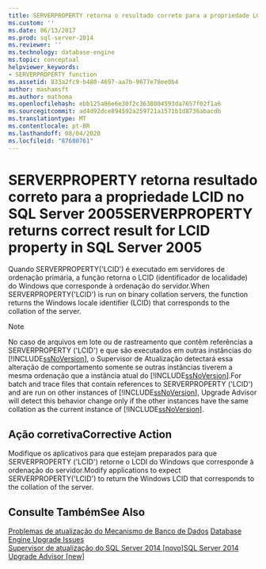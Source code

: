 ```yaml
---
title: SERVERPROPERTY retorna o resultado correto para a propriedade LCID no SQL Server 2005 | Microsoft Docs
ms.custom: ''
ms.date: 06/13/2017
ms.prod: sql-server-2014
ms.reviewer: ''
ms.technology: database-engine
ms.topic: conceptual
helpviewer_keywords:
- SERVERPROPERTY function
ms.assetid: 833a2fc9-b480-4697-aa7b-9677e78ee0b4
author: mashamsft
ms.author: mathoma
ms.openlocfilehash: ebb125a86e6e30f2c3638004593da7657f02f1a6
ms.sourcegitcommit: ad4d92dce894592a259721a1571b1d8736abacdb
ms.translationtype: MT
ms.contentlocale: pt-BR
ms.lasthandoff: 08/04/2020
ms.locfileid: "87680761"
---
```

# <a name="serverproperty-returns-correct-result-for-lcid-property-in-sql-server-2005"></a><span data-ttu-id="dbc7c-102">SERVERPROPERTY retorna resultado correto para a propriedade LCID no SQL Server 2005</span><span class="sxs-lookup"><span data-stu-id="dbc7c-102">SERVERPROPERTY returns correct result for LCID property in SQL Server 2005</span></span>
  <span data-ttu-id="dbc7c-103">Quando SERVERPROPERTY('LCID') é executado em servidores de ordenação primária, a função retorna o LCID (identificador de localidade) do Windows que corresponde à ordenação do servidor.</span><span class="sxs-lookup"><span data-stu-id="dbc7c-103">When SERVERPROPERTY('LCID') is run on binary collation servers, the function returns the Windows locale identifier (LCID) that corresponds to the collation of the server.</span></span>  
  
> [!NOTE]  
>  <span data-ttu-id="dbc7c-104">No caso de arquivos em lote ou de rastreamento que contêm referências a SERVERPROPERTY ('LCID') e que são executados em outras instâncias do [!INCLUDE[ssNoVersion](../../includes/ssnoversion-md.md)], o Supervisor de Atualização detectará essa alteração de comportamento somente se outras instâncias tiverem a mesma ordenação que a instância atual do [!INCLUDE[ssNoVersion](../../includes/ssnoversion-md.md)].</span><span class="sxs-lookup"><span data-stu-id="dbc7c-104">For batch and trace files that contain references to SERVERPROPERTY ('LCID') and are run on other instances of [!INCLUDE[ssNoVersion](../../includes/ssnoversion-md.md)], Upgrade Advisor will detect this behavior change only if the other instances have the same collation as the current instance of [!INCLUDE[ssNoVersion](../../includes/ssnoversion-md.md)].</span></span>  
  
## <a name="corrective-action"></a><span data-ttu-id="dbc7c-105">Ação corretiva</span><span class="sxs-lookup"><span data-stu-id="dbc7c-105">Corrective Action</span></span>  
 <span data-ttu-id="dbc7c-106">Modifique os aplicativos para que estejam preparados para que SERVERPROPERTY ('LCID') retorne o LCDI do Windows que corresponde à ordenação do servidor.</span><span class="sxs-lookup"><span data-stu-id="dbc7c-106">Modify applications to expect SERVERPROPERTY('LCID') to return the Windows LCID that corresponds to the collation of the server.</span></span>  
  
## <a name="see-also"></a><span data-ttu-id="dbc7c-107">Consulte Também</span><span class="sxs-lookup"><span data-stu-id="dbc7c-107">See Also</span></span>  
 <span data-ttu-id="dbc7c-108">[Problemas de atualização do Mecanismo de Banco de Dados](../../../2014/sql-server/install/database-engine-upgrade-issues.md) </span><span class="sxs-lookup"><span data-stu-id="dbc7c-108">[Database Engine Upgrade Issues](../../../2014/sql-server/install/database-engine-upgrade-issues.md) </span></span>  
 [<span data-ttu-id="dbc7c-109">Supervisor de atualização do SQL Server 2014 &#91;novo&#93;</span><span class="sxs-lookup"><span data-stu-id="dbc7c-109">SQL Server 2014 Upgrade Advisor &#91;new&#93;</span></span>](sql-server-2014-upgrade-advisor.md)  
  
  
